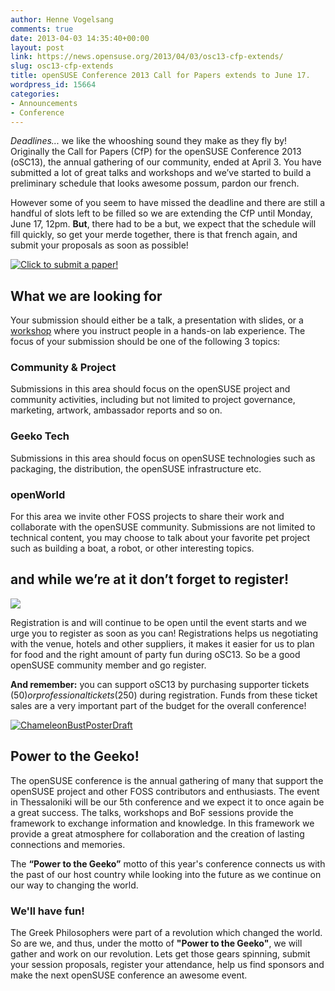 ```yaml
---
author: Henne Vogelsang
comments: true
date: 2013-04-03 14:35:40+00:00
layout: post
link: https://news.opensuse.org/2013/04/03/osc13-cfp-extends/
slug: osc13-cfp-extends
title: openSUSE Conference 2013 Call for Papers extends to June 17.
wordpress_id: 15664
categories:
- Announcements
- Conference
---
```


_Deadlines..._ we like the whooshing sound they make as they fly by! Originally the Call for Papers (CfP) for the openSUSE Conference 2013 (oSC13), the annual gathering of our community, ended at April 3. You have submitted a lot of great talks and workshops and we’ve started to build a preliminary schedule that looks awesome possum, pardon our french.

However some of you seem to have missed the deadline and there are still a handful of slots left to be filled so we are extending the CfP until Monday, June 17, 12pm. **But**, there had to be a but, we expect that the schedule will fill quickly, so get your merde together, there is that french again, and submit your proposals as soon as possible!

[![Click to submit a paper!](//news.opensuse.org/wp-content/uploads/2013/04/submit_paper.png)](https://conference.opensuse.org/osem/conference/osc2013/proposal/new)


## What we are looking for


Your submission should either be a talk, a presentation with slides, or a [workshop](https://news.opensuse.org/2011/07/13/opensuse-and-rw-sessions-the-workshop/) where you instruct people in a hands-on lab experience. The focus of your submission should be one of the following 3 topics:


### Community & Project


Submissions in this area should focus on the openSUSE project and community activities, including but not limited to project governance, marketing, artwork, ambassador reports and so on.


### Geeko Tech


Submissions in this area should focus on openSUSE technologies such as packaging, the distribution, the openSUSE infrastructure etc.


### openWorld


For this area we invite other FOSS projects to share their work and collaborate with the openSUSE community. Submissions are not limited to technical content, you may choose to talk about your favorite pet project such as building a boat, a robot, or other interesting topics.

<!-- more -->


## and while we’re at it don’t forget to register!


[![](/wp-content/uploads/2011/08/register.png)](https://conference.opensuse.org/osem/conference/osc2013/register)

Registration is and will continue to be open until the event starts and we urge you to register as soon as you can! Registrations helps us negotiating with the venue, hotels and other suppliers, it makes it easier for us to plan for food and the right amount of party fun during oSC13. So be a good openSUSE community member and go register.

**And remember:** you can support oSC13 by purchasing supporter tickets ($50) or professional tickets ($250) during registration. Funds from these ticket sales are a very important part of the budget for the overall conference!

[![ChameleonBustPosterDraft](//news.opensuse.org/wp-content/uploads/2013/01/ChameleonBust_white.png)](//conference.opensuse.org)


## Power to the Geeko!


The openSUSE conference is the annual gathering of many that support the openSUSE project and other FOSS contributors and enthusiasts. The event in Thessaloniki will be our 5th conference and we expect it to once again be a great success. The talks, workshops and BoF sessions provide the framework to exchange information and knowledge. In this framework we provide a great atmosphere for collaboration and the creation of lasting connections and memories.

The **“Power to the Geeko”** motto of this year's conference connects us with the past of our host country while looking into the future as we continue on our way to changing the world.


### We'll have fun!


The Greek Philosophers were part of a revolution which changed the world. So are we, and thus, under the motto of **"Power to the Geeko"**, we will gather and work on our revolution. Lets get those gears spinning, submit your session proposals, register your attendance, help us find sponsors and make the next openSUSE conference an awesome event.
